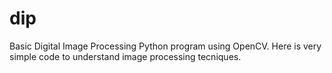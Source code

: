 # dip
Basic Digital Image Processing Python program using OpenCV.
Here is very simple code to understand image processing tecniques.

